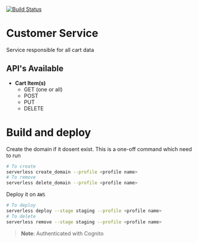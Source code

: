[![Build Status](https://dev.azure.com/reddyhorcrux/Rapidobuild.com/_apis/build/status/virtuelabs-io.rapido-build-customer-service?branchName=master)](https://dev.azure.com/reddyhorcrux/Rapidobuild.com/_build/latest?definitionId=11&branchName=master)
# Customer Service

Service responsible for all cart data

## API's Available

- **Cart Item(s)**
  - GET (one or all)
  - POST
  - PUT
  - DELETE

# Build and deploy 

Create the domain if it dosent exist. This is a one-off command which need to run

```sh
# To create
serverless create_domain --profile <profile name>
# To remove
serverless delete_domain --profile <profile name>
```

Deploy it on `AWS`

```sh
# To deploy
serverless deploy --stage staging --profile <profile name>
# To delete
serverless remove --stage staging --profile <profile name>
```

> **Note**: Authenticated with Cognito
